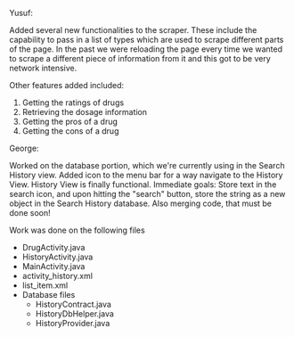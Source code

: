 Yusuf:

Added several new functionalities to the scraper.
These include the capability to pass in a list of types
which are used to scrape different parts of the page.
In the past we were reloading the page every time we wanted
to scrape a different piece of information from it and
this got to be very network intensive.

Other features added included:  
1. Getting the ratings of drugs  
2. Retrieving the dosage information  
3. Getting the pros of a drug  
4. Getting the cons of a drug  

George:

Worked on the database portion, which we're currently using in the Search History view. Added icon to the menu bar for a way navigate to the History View. History View is finally functional. Immediate goals: Store text in the search icon, and upon hitting the "search" button, store the string as a new object in the Search History database. Also merging code, that must be done soon!

Work was done on the following files
* DrugActivity.java
* HistoryActivity.java
* MainActivity.java
* activity_history.xml
* list_item.xml
* Database files
  * HistoryContract.java
  * HistoryDbHelper.java
  * HistoryProvider.java
